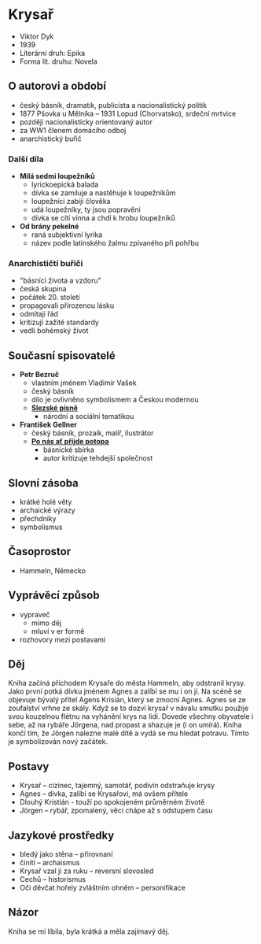 # Krysař

- Viktor Dyk
- 1939
- Literární druh: Epika
- Forma lit. druhu: Novela

## O autorovi a období

- český básník, dramatik, publicista a nacionalistický politik
- 1877 Pšovka u Mělníka – 1931 Lopud (Chorvatsko), srdeční mrtvice
- později nacionalisticky orientovaný autor
- za WW1 členem domácího odboj
- anarchistický buřič

### Další díla

- **Milá sedmi loupežníků**
  - lyrickoepická balada
  - dívka se zamiluje a nastěhuje k loupežníkům
  - loupežníci zabijí člověka
  - udá loupežníky, ty jsou popravěni
  - dívka se cítí vinna a chdí k hrobu loupežníků
- **Od brány pekelné**
  - raná subjektivní lyrika
  - název podle latinského žalmu zpívaného při pohřbu

### Anarchističtí buřiči

- "básníci života a vzdoru"
- česká skupina
- počátek 20. století
- propagovali přirozenou lásku
- odmítají řád
- kritizují zažité standardy
- vedli bohémský život

## Současní spisovatelé

- **Petr Bezruč**
  - vlastním jménem Vladimír Vašek
  - český básník
  - dílo je ovlivněno symbolismem a Českou modernou
  - [**Slezské písně**](./Slezske_pisne.md)
    - národní a sociální tematikou
- **František Gellner**
  - český básník, prozaik, malíř, ilustrátor
  - [**Po nás ať přijde potopa**](./Po_nas_at_prijde_potopa.md)
    - básnické sbírka
    - autor kritizuje tehdejší společnost

## Slovní zásoba

- krátké holé věty
- archaické výrazy
- přechdníky
- symbolismus

## Časoprostor

- Hammeln, Německo

## Vyprávěcí způsob

- vypraveč
  - mimo děj
  - mluví v er formě
- rozhovory mezi postavami

## Děj

Kniha začíná příchodem Krysaře do města Hammeln, aby odstranil krysy. Jako první potká dívku jménem Agnes a zalíbí se mu i on jí. Na scéně se objevuje bývalý přítel Agens Krisián, který se zmocní Agnes. Agnes se ze zoufalství vrhne ze skály. Když se to dozví krysař v návalu smutku použije svou kouzelnou flétnu na vyhánění krys na lidi. Dovede všechny obyvatele i sebe, až na rybáře Jörgena, nad propast a shazuje je (i on umírá). Kniha končí tím, že Jörgen nalezne malé dítě a vydá se mu hledat potravu. Tímto je symbolizován nový začátek.

## Postavy

- Krysař – cizinec, tajemný, samotář, podivín odstraňuje krysy
- Agnes – dívka, zalíbí se Krysařovi, má ovšem přítele
- Dlouhý Kristián - touží po spokojeném průměrném životě
- Jörgen – rybář, zpomalený, věci chápe až s odstupem času

## Jazykové prostředky

- bledý jako stěna – přirovnaní
- činiti – archaismus
- Krysař vzal ji za ruku – reversní slovosled
- Cechů – historismus
- Oči děvčat hořely zvláštním ohněm – personifikace

## Názor

Kniha se mi líbila, byla krátká a měla zajímavý děj.
